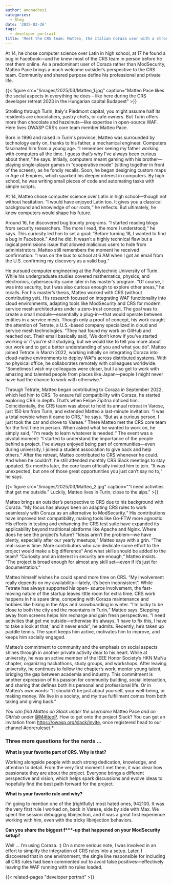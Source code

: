 ```yaml
---
author: amonachesi
categories:
  - Blog
date: '2025-03-26'
tags:
  - developer portrait
title: 'Meet the CRS team: Matteo, the Italian Coraza user with a strong sense of community'
---
```


At 14, he chose computer science over Latin in high school, at 17 he found a bug in
Facebook—and he knew most of the CRS team in person before he met them online. As a
predominant user of Coraza rather than ModSecurity, Matteo Pace brings a much welcome
outsider’s perspective to the CRS team. Community and shared purpose define his professional
and private life.

{{< figure src="/images/2025/03/Matteo_1.jpg" caption="Matteo Pace likes the social aspects in everything he does – like here during the CRS developer retreat 2023 in the Hungarian capital Budapest" >}}

Strolling through Turin, Italy&#39;s Piedmont capital, you might assume half its residents are
chocolatiers, pastry chefs, or café owners. But Turin offers more than chocolate and
hazelnuts—like expertise in open-source WAF. Here lives OWASP CRS’s core team member
Matteo Pace.

Born in 1996 and raised in Turin&#39;s province, Matteo was surrounded by technology early on,
thanks to his father, a mechanical engineer. Computers fascinated him from a young age. “I
remember seeing my father working with computers all the time. I guess that’s why I&#39;ve always
been curious about them,“ he says. Initially, computers meant gaming with his brother—playing
single-player games in “cooperative mode” (sitting together in front of the screen), as he fondly
recalls. Soon, he began designing custom maps in Age of Empires, which sparked his deeper
interest in computers. By high school, he was writing small pieces of code and automating tasks
with simple scripts.

At 14, Matteo chose computer science over Latin in high school—though not without hesitation. “I
would have enjoyed Latin too. It gives you a classical background and knowledge of our roots,“
he reflects. But ultimately, he knew computers would shape his future.

Around 16, he discovered bug bounty programs. “I started reading blogs from security
researchers. The more I read, the more I understood,“ he says. This curiosity led him to set a
goal: “Before turning 18, I wanted to find a bug in Facebook.” And he did. It wasn’t a highly
technical flaw but a logical permissions issue that allowed malicious users to hide from
administrators. Matteo still remembers the moment he received confirmation: “I was on the bus to
school at 6 AM when I got an email from the U.S. confirming my discovery as a valid bug.“

He pursued computer engineering at the Polytechnic University of Turin. While his
undergraduate studies covered mathematics, physics, and electronics, cybersecurity came later
in his master’s program. “Of course, I was into security, but I was also curious enough to explore
other areas,“ he recalls. For his master’s thesis, Matteo worked with CRS (without contributing
yet). His research focused on integrating WAF functionality into cloud environments, adapting
tools like ModSecurity and CRS for modern service mesh architectures under a zero-trust
concept. The goal was to create a small module—essentially a plug-in—that would operate
between entities in a service mesh. Though only a proof of concept, his work caught the attention
of Tetrate, a U.S.-based company specialized in cloud and service mesh technologies. “They
had found my work on GitHub and reached out. Their email basically said, ‘We don’t know if
you’ve started working or if you’re still studying, but we would like to tell you more about our work
and to get a better understanding of you and what you do”.
Matteo joined Tetrate in March 2022, working initially on integrating Coraza into cloud-native
environments to deploy WAFs across distributed systems. With no physical office, he
collaborates remotely with colleagues worldwide. “Sometimes I wish my colleagues were closer,
but I also get to work with amazing and talented people from places like Japan—people I might
never have had the chance to work with otherwise.“

Through Tetrate, Matteo began contributing to Coraza in September 2022, which led him to
CRS. To ensure full compatibility with Coraza, he started exploring CRS in depth. That’s when
Felipe Zipitría noticed him. Coincidentally, the CRS team was about to hold its annual retreat in
Varese, just 150 km from Turin, and extended Matteo a last-minute invitation. “I was a total
newbie when it came to CRS,“ he says. “But as a curious person, I just took the car and drove to
Varese.“ There Matteo met the CRS core team for the first time in person. When asked what he
wanted to work on, he simply said, “I&#39;m ready to learn whatever is needed.“ The event was a
pivotal moment: “I started to understand the importance of the people behind a project. I’ve
always enjoyed being part of communities—even during university, I joined a student association
to give back and help others.“ After the retreat, Matteo contributed to CRS whenever he could.
And when he couldn’t, he still attended monthly CRS Slack meetings to stay updated. Six months
later, the core team officially invited him to join. “It was unexpected, but one of those great
opportunities you just can’t say no to,“ he says.

{{< figure src="/images/2025/03/Matteo_2.jpg" caption="\"I need activities that get me outside.\" Luckily, Matteo lives in Turin, close to the alps." >}}

Matteo brings an outsider’s perspective to CRS due to his background with Coraza. “My focus
has always been on adapting CRS rules to work seamlessly with Coraza as an alternative to
ModSecurity.“ His contributions have improved test compatibility, making tools like Go-FTW more
agnostic. His efforts in testing and enhancing the CRS test suite have expanded its applicability
beyond traditional platforms like Apache and Nginx. Where does he see the project’s future?
“Ideas aren’t the problem—we have plenty, especially after our yearly meetups,“ Matteo says
with a grin. “The real issue is time. More contributors who can dedicate some effort to the project
would make a big difference“ And what skills should be added to the team? “Curiosity and an
interest in security are enough,“ Matteo insists. “The project is broad enough for almost any skill
set—even if it’s just for documentation.“

Matteo himself wishes he could spend more time on CRS. “My involvement really depends on
my availability—lately, it’s been inconsistent“. While Tetrate has always supported his open-
source involvement, the fast-moving nature of the startup leaves little room for extra time. CRS
work happens in his spare time, competing with Coraza maintenance and hobbies like hiking in
the Alps and snowboarding in winter. “I’m lucky to be close to both the city and the mountains in
Turin,“ Matteo says. Stepping away from screens helps him recharge and gain fresh
perspectives. “I need activities that get me outside—otherwise it’s always, ‘I have to fix this, I
have to take a look at that,’ and it never ends”, he admits. Recently, he’s taken up paddle tennis.
The sport keeps him active, motivates him to improve, and keeps him socially engaged.

Matteo’s commitment to community and the emphasis on social aspects shines through in
another private activity dear to his heart. While at university, he was an active member of the
IEEE Honor Society’s HKN MuNu chapter, organizing hackathons, study groups, and workshops.
After leaving university, he continues to follow the chapter’s work, mentor young talent, bridging
the gap between academia and industry. This commitment is another expression of his passion
for community building, social interaction, and sharing that defines both his personal and
professional life. Or in Matteo’s own words: “It shouldn’t be just about yourself, your well-being,
or making money. We live in a society, and my true fulfillment comes from both taking and giving
back.”

*You can find Matteo on Slack under the username* Matteo Pace *and on GitHub under* [@M4tteoP](https://github.com/M4tteoP). How to get onto the project
Slack? You can get an invitation from https://owasp.org/slack/invite, once registered head to our
channel #coreruleset.*

### Three more questions for the nerds …

**What is your favorite part of CRS. Why is that?**

Working alongside people with such strong dedication, knowledge, and attention to detail. From
the very first moment I met them, it was clear how passionate they are about the project.
Everyone brings a different perspective and vision, which helps spark discussions and evolve
ideas to hopefully find the best path forward for the project.

**What is your favorite rule and why?**

I’m going to mention one of the (rightfully) most hated ones, 942100. It was the very first rule I
worked on, back in Varese, side by side with Max. We spent the session debugging libinjection,
and it was a great first experience working with him, even with the tricky libinjection behaviors.

**Can you share the biggest f\*\*\*-up that happened on your ModSecurity setup?**

Well … I’m using Coraza. :)
On a more serious note, I was involved in an effort to simplify the integration of CRS rules into a
setup. Later, I discovered that in one environment, the single line responsible for including all
CRS rules had been commented out to avoid false positives—effectively leaving the WAF
running with no rules loaded.


{{< related-pages "developer portrait" >}}


